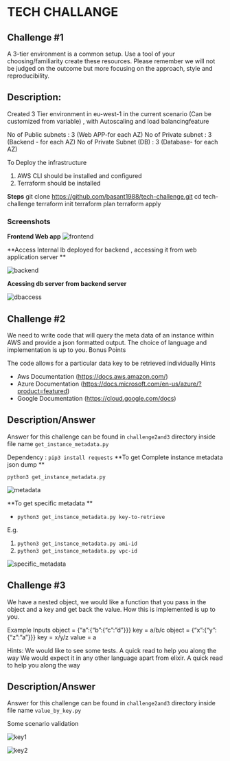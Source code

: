 # TECH CHALLANGE

## Challenge #1

A 3-tier environment is a common setup. Use a tool of your choosing/familiarity create these resources. Please remember we will not be judged on the outcome but more focusing on the approach, style and reproducibility.


## Description:

Created 3 Tier environment in eu-west-1 in the current scenario (Can be customized from variable) , with Autoscaling and load balancingfeature

No of Public subnets        : 3 (Web APP-for each AZ)
No of Private subnet        : 3 (Backend - for each AZ)
No of Private Subnet (DB)   : 3 (Database- for each AZ)


To Deploy the infrastructure

1. AWS CLI should be installed and configured
2. Terraform should be installed

**Steps**
git clone https://github.com/basant1988/tech-challenge.git
cd tech-challenge
terraform init
terraform plan
terraform apply

### Screenshots

**Frontend Web app**
![frontend](https://user-images.githubusercontent.com/4091250/124016649-840af600-da03-11eb-967f-2bf549e5c3cc.PNG)

**Access Internal lb deployed for backend , accessing it from web application server **

![backend](https://user-images.githubusercontent.com/4091250/124016805-a6047880-da03-11eb-96a7-e80dc34e683d.PNG)

**Acessing db server from backend server**

![dbaccess](https://user-images.githubusercontent.com/4091250/124017225-1a3f1c00-da04-11eb-9182-9457d5253c53.PNG)


## Challenge #2

We need to write code that will query the meta data of an instance within AWS and provide a json formatted output. The choice of language and implementation is up to you.
Bonus Points

The code allows for a particular data key to be retrieved individually
Hints
* Aws Documentation (https://docs.aws.amazon.com/)
* Azure Documentation (https://docs.microsoft.com/en-us/azure/?product=featured)
* Google Documentation (https://cloud.google.com/docs)

## Description/Answer

Answer for this challenge can be found in `challenge2and3` directory inside file name `get_instance_metadata.py`

Dependency : `pip3 install requests`
**To get Complete instance metadata json dump **

`python3 get_instance_metadata.py`

![metadata](https://user-images.githubusercontent.com/4091250/124013689-4062bd00-da00-11eb-849d-5687f855a0b3.PNG)

**To get specific metadata **
* `python3 get_instance_metadata.py key-to-retrieve`

E.g. 
1. `python3 get_instance_metadata.py ami-id`
2. `python3 get_instance_metadata.py vpc-id`

![specific_metadata](https://user-images.githubusercontent.com/4091250/124090924-f109a480-da72-11eb-9601-0068f6e8701c.PNG)


## Challenge #3

We have a nested object, we would like a function that you pass in the object and a key and get back the value. How this is implemented is up to you.

Example Inputs
object = {“a”:{“b”:{“c”:”d”}}}
key = a/b/c
object = {“x”:{“y”:{“z”:”a”}}}
key = x/y/z
value = a

Hints:
We would like to see some tests. A quick read to help you along the way
We would expect it in any other language apart from elixir.
A quick read to help you along the way

## Description/Answer

Answer for this challenge can be found in `challenge2and3` directory inside file name `value_by_key.py`

Some scenario validation

![key1](https://user-images.githubusercontent.com/4091250/124012104-5ff8e600-d9fe-11eb-9991-063bfe5768d7.PNG)

![key2](https://user-images.githubusercontent.com/4091250/124012154-730bb600-d9fe-11eb-8cf3-496cc795fb3e.PNG)

